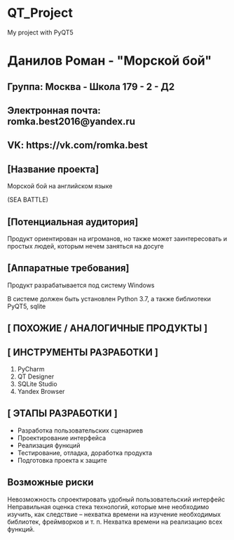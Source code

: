 # QT_Project
My project with PyQT5
<h1>Данилов Роман - "Морской бой"</h1>
<h2>Группа: Москва - Школа 179 - 2 - Д2</h2>
<h2>Электронная почта: romka.best2016@yandex.ru</h2>
<h2>VK: https://vk.com/romka.best</h2>
<h2>[Название проекта]</h2>
<p>Морской бой на английском языке</p>
<p>(SEA BATTLE)</p>
<h2>[Потенциальная аудитория]</h2>
<p>Продукт ориентирован на игроманов, но также может заинтересовать и простых людей, которым нечем заняться на досуге</p>
<h2>[Аппаратные требования]</h2>
<p>Продукт разрабатывается под систему Windows</p>
<p>В системе должен быть установлен Python 3.7, а также библиотеки PyQT5, sqlite</p>
<h2>[ ПОХОЖИЕ / АНАЛОГИЧНЫЕ ПРОДУКТЫ ]</h2>
<p></p>
<h2>[ ИНСТРУМЕНТЫ РАЗРАБОТКИ ]</h2>
<p><ol>
<li>PyCharm</li>
<li>QT Designer</li>
<li>SQLite Studio</li>
<li>Yandex Browser</li>
</ol></p>
<h2>[ ЭТАПЫ РАЗРАБОТКИ ]</h2>
<p>
  <ul>
<li>Разработка пользовательских сценариев</li>
<li>Проектирование интерфейса</li>
<li>Реализация функций</li>
<li>Тестирование, отладка, доработка продукта</li>
<li>Подготовка проекта к защите</li>
    </ul>
</p>
<h2>Возможные риски</h2>
<p>
Невозможность спроектировать удобный пользовательский интерфейс
Неправильная оценка стека технологий, которые мне необходимо изучить, как следствие – нехватка времени на изучение необходимых библиотек, фреймворков и т. п.
Нехватка времени на реализацию всех функций.
</p>
